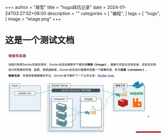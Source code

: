 +++
author = "屑莹"
title = "hugo踩坑记录"
date = 2024-01-24T03:27:52+08:00
description = ""
categories = [
    "编程",
]
tags = [
    "hugo",
]
image = "image.png"
+++
# 这是一个测试文档
![Alt text](image.png)